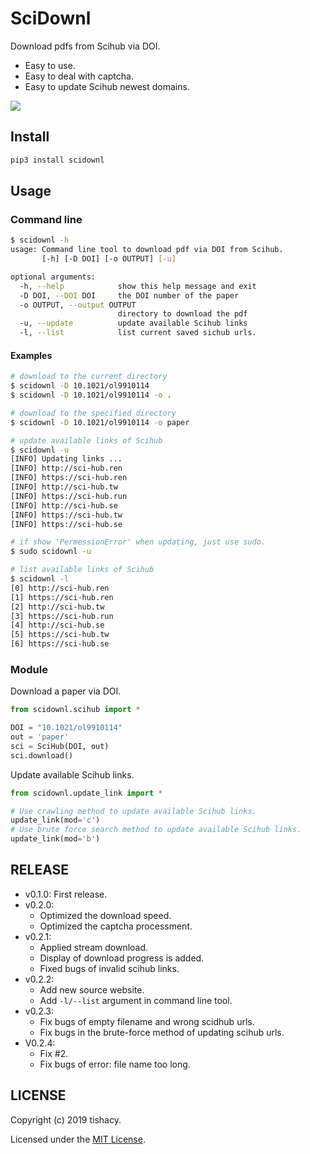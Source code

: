 # SciDownl

Download pdfs from Scihub via DOI.
- Easy to use.
- Easy to deal with captcha.
- Easy to update Scihub newest domains.

<img src="./demo.svg">

## Install
```bash
pip3 install scidownl
```

## Usage
### Command line
```bash
$ scidownl -h
usage: Command line tool to download pdf via DOI from Scihub.
       [-h] [-D DOI] [-o OUTPUT] [-u]

optional arguments:
  -h, --help            show this help message and exit
  -D DOI, --DOI DOI     the DOI number of the paper
  -o OUTPUT, --output OUTPUT
                        directory to download the pdf
  -u, --update          update available Scihub links
  -l, --list            list current saved sichub urls.
```
#### Examples
```bash
# download to the current directory
$ scidownl -D 10.1021/ol9910114
$ scidownl -D 10.1021/ol9910114 -o .

# download to the specified directory
$ scidownl -D 10.1021/ol9910114 -o paper

# update available links of Scihub
$ scidownl -u
[INFO] Updating links ...
[INFO] http://sci-hub.ren
[INFO] https://sci-hub.ren
[INFO] http://sci-hub.tw
[INFO] https://sci-hub.run
[INFO] http://sci-hub.se
[INFO] https://sci-hub.tw
[INFO] https://sci-hub.se

# if show 'PermessionError' when updating, just use sudo.
$ sudo scidownl -u

# list available links of Scihub
$ scidownl -l
[0] http://sci-hub.ren
[1] https://sci-hub.ren
[2] http://sci-hub.tw
[3] https://sci-hub.run
[4] http://sci-hub.se
[5] https://sci-hub.tw
[6] https://sci-hub.se
```

### Module
Download a paper via DOI.
```python
from scidownl.scihub import *

DOI = "10.1021/ol9910114"
out = 'paper'
sci = SciHub(DOI, out)
sci.download()
```

Update available Scihub links.
```python
from scidownl.update_link import *

# Use crawling method to update available Scihub links.
update_link(mod='c')
# Use brute force search method to update available Scihub links.
update_link(mod='b')
```
## RELEASE
- v0.1.0: First release.
- v0.2.0:
  - Optimized the download speed.
  - Optimized the captcha processment.
- v0.2.1:
  - Applied stream download.
  - Display of download progress is added.
  - Fixed bugs of invalid scihub links.
- v0.2.2:
  - Add new source website.
  - Add `-l/--list` argument in command line tool.
- v0.2.3:
    - Fix bugs of empty filename and wrong scidhub urls.
    - Fix bugs in the brute-force method of updating scihub urls.
- V0.2.4:
    - Fix #2.
    - Fix bugs of error: file name too long.

## LICENSE

Copyright (c) 2019 tishacy.

Licensed under the [MIT License](./LICENSE).
